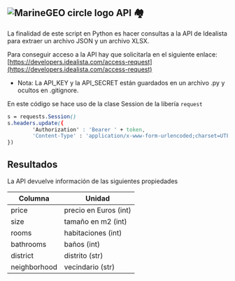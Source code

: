 ## ![MarineGEO circle logo](https://st3.idealista.com/static/common/img/idealista.svg) API 🏘️

La finalidad de este script en Python es hacer consultas a la API de Idealista para extraer un archivo JSON y un archivo XLSX. 

Para conseguir acceso a la API hay que solicitarla en el siguiente enlace: [https://developers.idealista.com/access-request](https://developers.idealista.com/access-request)

*   Nota: La API\_KEY y la API\_SECRET están guardados en un archivo .py y ocultos en .gitignore.

En este código se hace uso de la clase Session de la libería `request`

```css
s = requests.Session()
s.headers.update({
        'Authorization' : 'Bearer ' + token,
        'Content-Type' : 'application/x-www-form-urlencoded;charset=UTF-8'
})
```

## Resultados

La API devuelve información de las siguientes propiedades 

| Columna | Unidad |
| --- | --- |
| price | precio en Euros (int) |
| size | tamaño en m2 (int) |
| rooms | habitaciones (int) |
| bathrooms | baños (int) |
| district | distrito (str) |
| neighborhood | vecindario (str) |